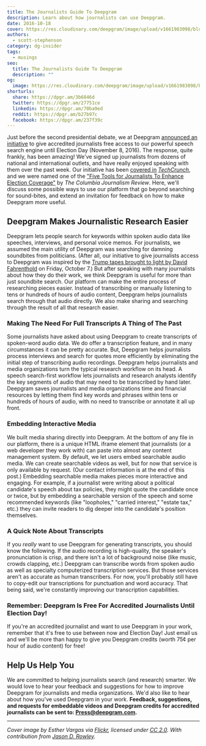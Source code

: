```yaml
---
title: The Journalists Guide To Deepgram
description: Learn about how journalists can use Deepgram.
date: 2016-10-18
cover: https://res.cloudinary.com/deepgram/image/upload/v1661983098/blog/the-journalists-guide-to-deepgram/placeholder-post-image%402x.jpg
authors:
  - scott-stephenson
category: dg-insider
tags:
  - musings
seo:
  title: The Journalists Guide To Deepgram
  description: ""
og:
  image: https://res.cloudinary.com/deepgram/image/upload/v1661983098/blog/the-journalists-guide-to-deepgram/placeholder-post-image%402x.jpg
shorturls:
  share: https://dpgr.am/3b6846d
  twitter: https://dpgr.am/27751ce
  linkedin: https://dpgr.am/70ba9ed
  reddit: https://dpgr.am/b27b97c
  facebook: https://dpgr.am/237f39c
---
```


Just before the second presidential debate, we at Deepgram [announced an initiative](https://sweet-pie-c52a63-blog.netlify.app/new-tech-lets-journalists-find-damning-soundbites/) to give accredited journalists free access to our powerful speech search engine until Election Day (November 8, 2016). The response, quite frankly, has been amazing! We've signed up journalists from dozens of national and international outlets, and have really enjoyed speaking with them over the past week. Our initiative has been [covered in](https://techcrunch.com/2016/10/10/deepgrams-speech-search-engine-is-now-free-for-journalists-until-election-day/) [_TechCrunch_](https://techcrunch.com/2016/10/10/deepgrams-speech-search-engine-is-now-free-for-journalists-until-election-day/), and we were named one of the ["Five Tools for Journalists To Enhance Election Coverage"](http://www.cjr.org/innovations/trump_clinton_journalist_technology.php) by _The Columbia Journalism Review_. Here, we'll discuss some possible ways to use our platform that go beyond searching for sound-bites, and extend an invitation for feedback on how to make Deepgram more useful.

## Deepgram Makes Journalistic Research Easier

Deepgram lets people search for keywords within spoken audio data like speeches, interviews, and personal voice memos. For journalists, we assumed the main utility of Deepgram was searching for damning soundbites from politicians. (After all, our initiative to give journalists access to Deepgram was inspired by the [Trump tapes brought to light by David Fahrenthold](https://www.washingtonpost.com/politics/trump-recorded-having-extremely-lewd-conversation-about-women-in-2005/2016/10/07/3b9ce776-8cb4-11e6-bf8a-3d26847eeed4_story.html) on Friday, October 7.) But after speaking with many journalists about how they do their work, we think Deepgram is useful for more than just soundbite search. Our platform can make the entire process of researching pieces easier. Instead of transcribing or manually listening to tens or hundreds of hours of audio content, Deepgram helps journalists search through that audio directly. We also make sharing and searching through the result of all that research easier.

### Making The Need For Full Transcripts A Thing of The Past

Some journalists have asked about using Deepgram to create transcripts of spoken-word audio data. We do offer a transcription feature, and in many circumstances it can be pretty accurate. But, Deepgram helps journalists process interviews and search for quotes more efficiently by eliminating the initial step of transcribing audio recordings. Deepgram helps journalists and media organizations turn the typical research workflow on its head. A speech search-first workflow lets journalists and research analysts identify the key segments of audio that may need to be transcribed by hand later. Deepgram saves journalists and media organizations time and financial resources by letting them find key words and phrases within tens or hundreds of hours of audio, with no need to transcribe or annotate it all up front.

### Embedding Interactive Media

We built media sharing directly into Deepgram. At the bottom of any file in our platform, there is a unique HTML iframe element that journalists (or a web developer they work with) can paste into almost any content management system. By default, we let users embed searchable audio media. We can create searchable videos as well, but for now that service is only available by request. (Our contact information is at the end of this post.) Embedding searchable media makes pieces more interactive and engaging. For example, if a journalist were writing about a political candidate's speech about tax policies, they might quote the candidate once or twice, but by embedding a searchable version of the speech and some recommended keywords (like "loopholes," "carried interest," "estate tax," etc.) they can invite readers to dig deeper into the candidate's position themselves.

### A Quick Note About Transcripts

If you _really_ want to use Deepgram for generating transcripts, you should know the following. If the audio recording is high-quality, the speaker's pronunciation is crisp, and there isn't a lot of background noise (like music, crowds clapping, etc.) Deepgram can transcribe words from spoken audio as well as specialty computerized transcription services. But those services aren't as accurate as human transcribers. For now, you'll probably still have to copy-edit our transcriptions for punctuation and word accuracy. That being said, we're constantly improving our transcription capabilities.

### Remember: Deepgram Is Free For Accredited Journalists Until Election Day!

If you're an accredited journalist and want to use Deepgram in your work, remember that it's free to use between now and Election Day! Just email us and we'll be more than happy to give you Deepgram credits (worth 75¢ per hour of audio content) for free!

## Help Us Help You

We are committed to helping journalists search (and research) smarter. We would love to hear your feedback and suggestions for how to improve Deepgram for journalists and media organizations. We'd also like to hear about how you've used Deepgram in your work. **Feedback, suggestions, and requests for embeddable videos and Deepgram credits for accredited journalists can be sent to: [Press@deepgram.com](mailto:deepgram.comnull).**

* * *

_Cover image by Esther Vargas via [Flickr](https://www.flickr.com/photos/esthervargasc/10948923353/in/photolist-hFw6sz-q8jyMs-4rWiK4-39u1L1-4USXkP-4APB4-pUUqXC-a6PfMX-dHvtNv-2EsH-pU8X3S-nDEban-oZ5oJ4-qu62Qk-phyqDt-oLHdEZ-fUMosn-oLXpj7-8dKxYh-4znP1S-nU75Kf-bmpkZL-aqykCF-nty92e-7WBLGb-ibooom-dHCMz1-9qDWdY-gMKoH2-ntxC6e-oLYSA2-gJhdXA-5oSLxP-fKqEDR-72igL-fKqDge-fKH9vE-nVQMeR-fn4osQ-9bEDFW-hXAZxo-hMRLQu-fKHehE-mZMJ9F-8YXGCD-7tKj3w-9dXq9U-87DwDi-9azv56-7S4dnp), licensed under [CC 2.0](https://creativecommons.org/licenses/by-sa/2.0/)._ _With contribution from [Jason D. Rowley](http://jasondrowley.com/)._

